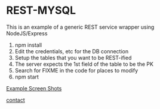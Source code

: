 # REST-MYSQL

This is an example of a generic REST service wrapper using NodeJS/Express

1. npm install
2. Edit the credentials, etc for the DB connection
3. Setup the tables that you want to be REST-ified
4. The server expects the 1st field of the table to be the PK
5. Search for FIXME in the code for places to modify
6. npm start

[Example Screen Shots](http://imgur.com/a/KboRJ)

[contact](email:shaffer.david@outlook.com)
